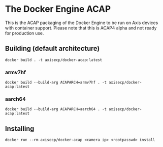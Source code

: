 # The Docker Engine ACAP 

This is the ACAP packaging of the Docker Engine to be run on Axis devices with
container support. Please note that this is ACAP4 alpha and not ready for production
use. 

## Building (default architecture)

    docker build . -t axisecp/docker-acap:latest

### armv7hf

    docker build --build-arg ACAPARCH=armv7hf . -t axisecp/docker-acap:latest

### aarch64

    docker build --build-arg ACAPARCH=aarch64 . -t axisecp/docker-acap:latest

## Installing

    docker run --rm axisecp/docker-acap <camera ip> <rootpasswd> install
